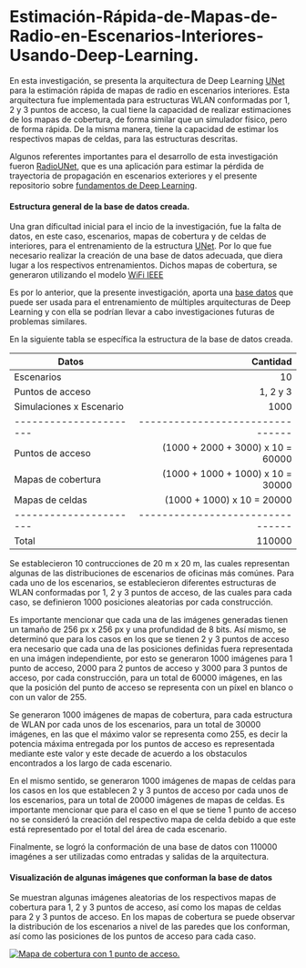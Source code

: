 # Estimación-Rápida-de-Mapas-de-Radio-en-Escenarios-Interiores-Usando-Deep-Learning.
En esta investigación, se presenta la arquitectura de Deep Learning [UNet](https://arxiv.org/abs/1505.04597) para la estimación rápida de mapas de radio en escenarios interiores. Esta arquitectura fue implementada para estructuras WLAN conformadas por 1, 2 y 3 puntos de acceso, la cual tiene la capacidad de realizar estimaciones de los mapas de cobertura, de forma similar que un simulador físico, pero de forma rápida. De la misma manera, tiene la capacidad de estimar los respectivos mapas de celdas, para las estructuras descritas.

Algunos referentes importantes para el desarrollo de esta investigación fueron [RadioUNet](https://github.com/RonLevie/RadioUNet), que es una aplicación para estimar la pérdida de trayectoria de propagación en escenarios exteriores y el presente repositorio sobre [fundamentos de Deep Learning](https://github.com/JACantoral/DL_fundamentals).

#### Estructura general de la base de datos creada.

Una gran díficultad inicial para el incio de la investigación, fue la falta de datos, en este caso, escenarios, mapas de cobertura y de celdas de interiores, para el entrenamiento de la estructura [UNet](https://arxiv.org/abs/1505.04597). Por lo que fue necesario realizar la creación de una base de datos adecuada, que diera lugar a los respectivos entrenamientos. Dichos mapas de cobertura, se generaron utilizando el modelo [WiFi IEEE](https://docs.google.com/document/d/1VJUFapbVnzFj-qn579-kmU9bmihQ3jK8/edit?usp=sharing&ouid=107745088877361669425&rtpof=true&sd=true)

Es por lo anterior, que la presente investigación, aporta una [base datos](https://drive.google.com/drive/folders/17ann1zRG3JtVQTSib1voEYGlmOFDSOTR?usp=sharing) que puede ser usada para el entrenamiento de múltiples arquitecturas de Deep Learning y con ella se podrían llevar a cabo investigaciones futuras de problemas similares.

En la siguiente tabla se específica la estructura de la base de datos creada.

| Datos                                    | Cantidad                                           |
| ----------------------             | --------------------------------:          |
| Escenarios                            | 10                                                      |
| Puntos de acceso                | 1, 2 y 3                                               |
| Simulaciones x Escenario    | 1000                                                  |
| ----------------------            | --------------------------------           |
| Puntos de acceso                | (1000 + 2000 + 3000) x 10 = 60000 |
| Mapas de cobertura           | (1000 + 1000 + 1000) x 10 = 30000 |
| Mapas de celdas                 | (1000 + 1000) x 10 = 20000             |
| ----------------------           | --------------------------------            |
| Total                                    | 110000                                              |

Se establecieron 10 contrucciones de 20 m x 20 m, las cuales representan algunas de las distribuciones de escenarios de oficinas más comúnes. Para cada uno de los escenarios, se establecieron diferentes estructuras de WLAN conformadas por 1, 2 y 3 puntos de acceso, de las cuales para cada caso, se definieron 1000 posiciones aleatorias por cada construcción.

Es importante mencionar que cada una de las imágenes generadas tienen un tamaño de 256 px  x 256 px y una profundidad de 8 bits. Así mismo, se determinó que para los casos en los que se tienen 2 y 3 puntos de acceso era necesario que cada una de las posiciones definidas fuera representada en una imágen independiente, por esto se generaron 1000 imágenes para 1 punto de acceso, 2000 para 2 puntos de acceso y 3000 para 3 puntos de acceso, por cada construcción, para un total de 60000 imágenes, en las que la posición del punto de acceso se representa con un píxel en blanco o con un valor de 255.

Se generaron 1000 imágenes de mapas de cobertura, para cada estructura de WLAN por cada unos de los escenarios, para un total de 30000 imágenes, en las que el máximo valor se representa como 255, es decir la potencia máxima entregada por los puntos de acceso es representada mediante este valor y este decade de acuerdo a los obstaculos encontrados a los largo de cada escenario.

En el mismo sentido, se generaron 1000 imágenes de mapas de celdas para los casos en los que establecen 2 y 3 puntos de acceso por cada unos de los escenarios, para un total de 20000 imágenes de mapas de celdas. Es importante mencionar que para el caso en el que se tiene 1 punto de acceso no se consideró la creación del respectivo mapa de celda debido a que este está representado por el total del área de cada escenario.

Finalmente, se logró la conformación de una base de datos con 110000 imagénes a ser utilizadas como entradas y salidas de la arquitectura.

#### Visualización de algunas imágenes que conforman la base de datos

Se muestran algunas imágenes aleatorias de los respectivos mapas de cobertura para 1, 2 y 3 puntos de acceso, así como los mapas de celdas para 2 y 3 puntos de acceso. En los mapas de cobertura se puede observar la distribución de los escenarios a nivel de las paredes que los conforman, así como las posiciones de los puntos de acceso para cada caso.

[![Mapa de cobertura con 1 punto de acceso.](https://drive.google.com/file/d/1Xm6OWb1VljDEYVkpDGqllIgHxGmnO_Kr/view?usp=sharing "Mapa de cobertura con 1 punto de acceso.")](https://drive.google.com/file/d/1Xm6OWb1VljDEYVkpDGqllIgHxGmnO_Kr/view?usp=sharing "Mapa de cobertura con 1 punto de acceso.")


